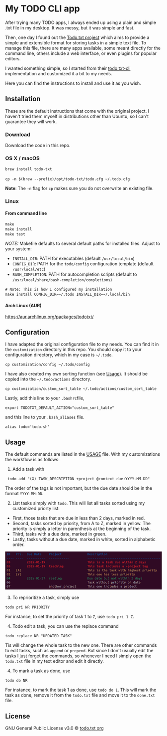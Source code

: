 # My TODO CLI app

After trying many TODO apps, I always ended up using a plain and simple .txt file in my desktop. It was messy, but it was simple and fast.

Then, one day I found out the [Todo.txt project](http://todotxt.org/) which aims to provide a simple and extensible format for storing tasks in a simple text file. To manage this file, there are many apps available, some meant directly for the command line, others include a web interface, or even plugins for popular editors.

I wanted something simple, so I started from their [todo.txt-cli](https://github.com/todotxt/todo.txt-cli) implementation and customized it a bit to my needs.

Here you can find the instructions to install and use it as you wish.

## Installation

These are the default instructions that come with the original project. I haven't tried them myself in distributions other than Ubuntu, so I can't guarantee they will work.

### Download
Download the code in this repo.

### OS X / macOS

```shell
brew install todo-txt

cp -n $(brew --prefix)/opt/todo-txt/todo.cfg ~/.todo.cfg
```

**Note**: The `-n` flag for `cp` makes sure you do not overwrite an existing file.

### Linux

#### From command line

```shell
make
make install
make test
```

*NOTE:* Makefile defaults to several default paths for installed files. Adjust to your system:

- `INSTALL_DIR`: PATH for executables (default `/usr/local/bin`)
- `CONFIG_DIR`: PATH for the `todo/config` configuration template (default `/usr/local/etc`)
- `BASH_COMPLETION`: PATH for autocompletion scripts (default to `/usr/local/share/bash-completion/completions`)

```shell
# Note: This is how I configured my installation
make install CONFIG_DIR=~/.todo INSTALL_DIR=~/.local/bin
```

#### Arch Linux (AUR)

https://aur.archlinux.org/packages/todotxt/


## Configuration

I have adapted the original configuration file to my needs. You can find it in the `customization` directory in this repo. You should copy it to your configuration directory, which in my case is `~/.todo`.

```shell
cp customization/config ~/.todo/config
```

I have also created my own sorting function (see [Usage](#usage)). It should be copied into the `~/.todo/actions` directory.

```shell
cp customization/custom_sort_table ~/.todo/actions/custom_sort_table
```

Lastly, add this line to your `.bashrc`file,

```shell
export TODOTXT_DEFAULT_ACTION="custom_sort_table"
```

and this line to your `.bash_aliases` file.

```shell
alias todo='todo.sh'
```

## Usage

The default commands are listed in the [USAGE][USAGE] file. With my customizations the workflow is as follows:

1. Add a task with
```shell
 todo add "(X) TASK_DESCRIPTION +project @context due:YYYY-MM-DD"
 ```
 
 The order of the tags is not important, but the due date should be in the format `YYYY-MM-DD`.

2. List tasks simply with `todo`. This will list all tasks sorted using my customized priorty list:
- First, those tasks that are due in less than 2 days, marked in red.
- Second, tasks sorted by priority, from A to Z, marked in yellow. The priority is simply a letter in parenthesis at the beginning of the task.
- Third, tasks with a due date, marked in green.
- Lastly, tasks without a due date, marked in white, sorted in alphabetic order.

![Todo Example](./example.png)

3. To reprioritize a task, simply use 
```shell
todo pri NR PRIORITY
```

For instance, to set the priority of task 1 to `Z`, use `todo pri 1 Z`.

4. Todo edit a task, you can use the replace command
```shell
todo replace NR "UPDATED TASK"
```

Tis will change the whole task to the new one. There are other commands to edit tasks, such as `append` or `prepend`. But since I don't usually edit the tasks I just forget the commands, so whenever I need I simply open the `todo.txt` file in my text editor and edit it directly.

4. To mark a task as done, use
```shell
todo do NR
```

For instance, to mark the task 1 as done, use `todo do 1`. This will mark the task as done, remove it from the `todo.txt` file and move it to the `done.txt` file.

## License

GNU General Public License v3.0 © [todo.txt org][github]

[github]: https://github.com/todotxt
[USAGE]: ./USAGE.md
